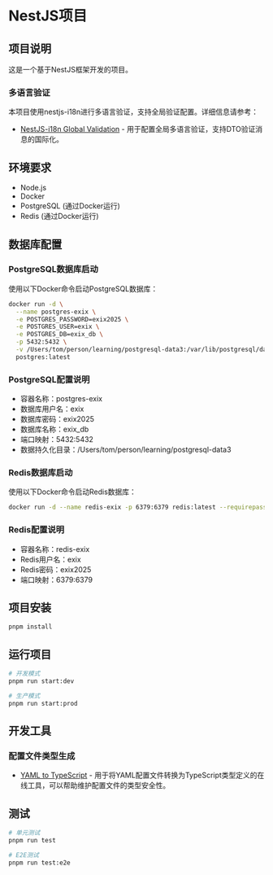 # NestJS项目

## 项目说明
这是一个基于NestJS框架开发的项目。

### 多语言验证
本项目使用nestjs-i18n进行多语言验证，支持全局验证配置。详细信息请参考：
- [NestJS-i18n Global Validation](https://nestjs-i18n.com/guides/dto_validation/global-validation) - 用于配置全局多语言验证，支持DTO验证消息的国际化。

## 环境要求
- Node.js
- Docker
- PostgreSQL (通过Docker运行)
- Redis (通过Docker运行)

## 数据库配置

### PostgreSQL数据库启动
使用以下Docker命令启动PostgreSQL数据库：

```bash
docker run -d \
  --name postgres-exix \
  -e POSTGRES_PASSWORD=exix2025 \
  -e POSTGRES_USER=exix \
  -e POSTGRES_DB=exix_db \
  -p 5432:5432 \
  -v /Users/tom/person/learning/postgresql-data3:/var/lib/postgresql/data \
  postgres:latest
```

### PostgreSQL配置说明
- 容器名称：postgres-exix
- 数据库用户名：exix
- 数据库密码：exix2025
- 数据库名称：exix_db
- 端口映射：5432:5432
- 数据持久化目录：/Users/tom/person/learning/postgresql-data3

### Redis数据库启动
使用以下Docker命令启动Redis数据库：

```bash
docker run -d --name redis-exix -p 6379:6379 redis:latest --requirepass exix2025 
```

### Redis配置说明
- 容器名称：redis-exix
- Redis用户名：exix
- Redis密码：exix2025
- 端口映射：6379:6379

## 项目安装

```bash
pnpm install
```

## 运行项目

```bash
# 开发模式
pnpm run start:dev

# 生产模式
pnpm run start:prod
```

## 开发工具

### 配置文件类型生成
- [YAML to TypeScript](https://jsonformatter.org/yaml-to-typescript) - 用于将YAML配置文件转换为TypeScript类型定义的在线工具，可以帮助维护配置文件的类型安全性。

## 测试

```bash
# 单元测试
pnpm run test

# E2E测试
pnpm run test:e2e
```
